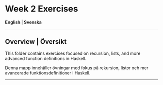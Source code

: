 # Week 2 Exercises

**English | Svenska**

---

## Overview | Översikt

This folder contains exercises focused on recursion, lists, and more advanced function definitions in Haskell.

Denna mapp innehåller övningar med fokus på rekursion, listor och mer avancerade funktionsdefinitioner i Haskell.

---